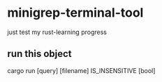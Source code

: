 # minigrep-terminal-tool

just test my rust-learning progress

## run this object

cargo run [query] [filename] IS_INSENSITIVE [bool]
